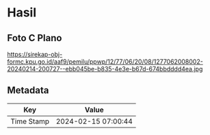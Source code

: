 # Hasil

## Foto C Plano

https://sirekap-obj-formc.kpu.go.id/aaf9/pemilu/ppwp/12/77/06/20/08/1277062008002-20240214-200727--ebb045be-b835-4e3e-b67d-674bbdddd4ea.jpg


## Metadata

| Key        | Value               |
| ---------- | ------------------- |
| Time Stamp | 2024-02-15 07:00:44 |



